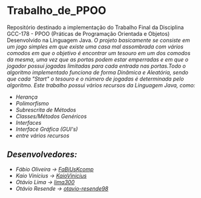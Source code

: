 # Trabalho_de_PPOO

Repositório destinado a implementação do Trabalho Final da Disciplina GCC-178 - PPOO (Práticas de Programação Orientada e Objetos)
Desenvolvido na Linguagem Java.
<i>O projeto basicamente se consiste em um jogo simples em que existe uma casa mal assombrada com vários comodos em que o objetivo é encontrar um tesouro em um dos comodos da mesma, uma vez que as portas podem estar emperradas e em que o jogador possui jogadas limitadas para cada entrada nas portas.Todo o algoritmo implementado funciona de forma Dinâmica e Aleatória, sendo que cada "Start" o tesouro e o número de jogadas é determinada pelo algoritmo.<i> 
Este trabalho possui vários recursos da Linguagem Java, como:

- Herança
- Polimorfismo
- Subrescrita de Métodos
- Classes/Métodos Genéricos
- Interfaces
- Interface Gráfica (GUI's)
- entre vários recursos

## Desenvolvedores:

- Fábio Oliveira -> [FaBiUsKcomp](https://github.com/FaBiUsKcomp)
- Kaio Vinícius -> [KaioVinicius](https://github.com/KaioVinicius54)
- Otávio Lima -> [lima300](https://github.com/lima300)
- Otávio Resende -> [otavio-resende98](https://github.com/otavio-resende98)

